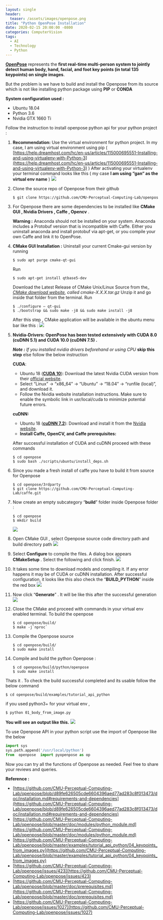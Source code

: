 ```yaml
---
layout: single
header:
  teaser: /assets/images/openpose.png
title: "Python OpenPose Installation"
date: 2020-02-15 20:00:00 -0800
categories: ComputerVision
tags:
  - AI
  - Technology
  - Python
---
```


[**OpenPose**](https://github.com/CMU-Perceptual-Computing-Lab/openpose)  represents the  **first real-time multi-person system to jointly detect human body, hand, facial, and foot key points (in total 135 keypoints) on single images**.

But the problem is we have to build and install the Openpose from its source which is not like installing python package using  **PIP**  or  **CONDA**

**System configuration used :**

-   Ubuntu 18.04
-   Python 3.6
-   Nvidia GTX 1660 Ti

Follow the instruction to install openpose python api for your python project :

1)   **Recommendation:** Use the virtual environment for python project. In my case, I am using virtual environment using pip (  [https://help.dreamhost.com/hc/en-us/articles/115000695551-Installing-and-using-virtualenv-with-Python-3](https://help.dreamhost.com/hc/en-us/articles/115000695551-Installing-and-using-virtualenv-with-Python-3)  ) After activating your virtualenv your terminal command looks like this ( my case **I am using “gan“ as the virtual env name** )
![](https://miro.medium.com/max/1344/1*KPJFUy5SI2kKBogycPsTNA.png)



2)  Clone the source repo of Openpose from their github
    ```bash
    $ git clone https://github.com/CMU-Perceptual-Computing-Lab/openpose
    ```

3) For Openpose there are some dependencies to be installed like  **CMake GUI , Nvidia Drivers , Caffe , Opencv** .

    **Warning :**  Anaconda should not be installed on your system. Anaconda includes a Protobuf version that is incompatible with Caffe. Either you uninstall anaconda and install protobuf via apt-get, or you compile your own Caffe and link it to OpenPose.
 
4) **CMake GUI Installation :**
Uninstall your current Cmake-gui version by running
    ```shell
    $ sudo apt purge cmake-qt-gui
    ```
    Run
    ```shell
    $ sudo apt-get install qtbase5-dev
    ```
    Download the Latest Release of CMake Unix/Linux Source from the_ [_CMake download website_](https://cmake.org/download/)_, called cmake-X.X.X.tar.gz_
    Unzip it and go inside that folder from the terminal.
    Run
    ```shell
    $ ./configure — qt-gui
    $ ./bootstrap && sudo make -j8 && sudo make install -j8
    ```
    After this step , CMake application will be available in the ubuntu menu bar like this :
    ![](https://miro.medium.com/max/1617/0*TL8F7AbmCKMVgosd.png)

5) **Nvidia-Drivers: OpenPose has been tested extensively with CUDA 8.0 (cuDNN 5.1) and CUDA 10.0 (cuDNN 7.5) .** 

    **_Note :_** _If you installed nvidia drivers beforehand or using CPU_ **skip this step** else follow the below instruction

    **CUDA**:
    - Ubuntu 18 ([**CUDA 10**](https://developer.nvidia.com/cuda-downloads)): Download the latest Nvidia CUDA version from their  [official website](https://developer.nvidia.com/cuda-downloads).
    -   Select “Linux” -> “x86_64” -> “Ubuntu” -> “18.04” -> “runfile (local)”, and download it.
    -   Follow the Nvidia website installation instructions. Make sure to enable the symbolic link in usr/local/cuda to minimize potential future errors.

    **cuDNN:**

    -   Ubuntu 18 ([**cuDNN 7.2**](https://developer.nvidia.com/cudnn)): Download and install it from the  [Nvidia website](https://developer.nvidia.com/cudnn).
    -   **Install Caffe, OpenCV, and Caffe prerequisites:**

    After successful installation of CUDA and cuDNN proceed with these commands
    ```shell
    $ cd openpose
    $ sudo bash ./scripts/ubuntu/install_deps.sh
    ```

6) Since you made a fresh install of caffe you have to build it from source for Openpose
    ```shell
    $ cd openpose/3rdparty
    $ git clone https://github.com/CMU-Perceptual-Computing-Lab/caffe.git
    ```

7) Now create an empty subcategory “**build**” folder inside Openpose folder :
    ```shell
    $ cd openpose
    $ mkdir build
    ```
    ![](https://miro.medium.com/max/878/0*SLb2fQ5Ftt7O7jRc.png)

8) Open CMake GUI , select Openpose source code directory path and build directory path
    ![](https://miro.medium.com/max/881/0*N28xA-o5b3NtSmve.png)

9) Select **Configure**  to compile the files. A dialog box appears  **CMakeSetup**  . Select the following and click finish.
    ![](https://miro.medium.com/max/740/0*MZ8pmLFPu16gfXB0.png)

10) It takes some time to download models and compiling it. If any error happens it may be of CUDA or cuDNN installation. After successful configuration, it looks like this also check the “**BUILD_PYTHON**” inside the red box
    ![](https://miro.medium.com/max/878/0*zMyfPTYozlxAS1Qf.png)

11) Now click “**Generate**” . It will be like this after the successful generation
![](https://miro.medium.com/max/882/0*B3kw3dI46WTSGSLh.png)

12) Close the CMake and proceed with commands in your virtual env enabled terminal. To build the openpose
    ```shell
    $ cd openpose/build/
    $ make -j`nproc`
    ```

13) Compile the Openpose source
    ```shell
    $ cd openpose/build/
    $ sudo make install
    ```

14) Compile and build the python Openpose :
    ```shell
    $ cd openpose/build/python/openpose
    $ sudo make install
    ```

Thats it . To check the build successful completed and its usable follow the below command

```shell
$ cd openpose/build/examples/tutorial_api_python
```

if you used python3+ for your virtual env ,
```shell
$ python 01_body_from_image.py
```

**You will see an output like this.**
![](https://miro.medium.com/max/959/0*Fl4YdoTr87V-TSNv.png)


To use Openpose API in your python script use the import of Openpose like the below

```python
import sys
sys.path.append('/usr/local/python')
from  openpose  import pyopenpose as op
```
Now you can try all the functions of Openpose as needed. Feel free to share your reviews and queries.

**Reference :**

-   [https://github.com/CMU-Perceptual-Computing-Lab/openpose/blob/d89fe626505cde6604396aed77ad283c8f013473/doc/installation.md#requirements-and-dependencies](https://github.com/CMU-Perceptual-Computing-Lab/openpose/blob/d89fe626505cde6604396aed77ad283c8f013473/doc/installation.md#requirements-and-dependencies)
-   [https://github.com/CMU-Perceptual-Computing-Lab/openpose/blob/master/doc/modules/python_module.md](https://github.com/CMU-Perceptual-Computing-Lab/openpose/blob/master/doc/modules/python_module.md)
-   [https://github.com/CMU-Perceptual-Computing-Lab/openpose/blob/master/examples/tutorial_api_python/04_keypoints_from_images.py](https://github.com/CMU-Perceptual-Computing-Lab/openpose/blob/master/examples/tutorial_api_python/04_keypoints_from_images.py)
-   [https://github.com/CMU-Perceptual-Computing-Lab/openpose/issues/423](https://github.com/CMU-Perceptual-Computing-Lab/openpose/issues/423)
-   [https://github.com/CMU-Perceptual-Computing-Lab/openpose/blob/master/doc/prerequisites.md](https://github.com/CMU-Perceptual-Computing-Lab/openpose/blob/master/doc/prerequisites.md)
-   [https://github.com/CMU-Perceptual-Computing-Lab/openpose/issues/1027](https://github.com/CMU-Perceptual-Computing-Lab/openpose/issues/1027)